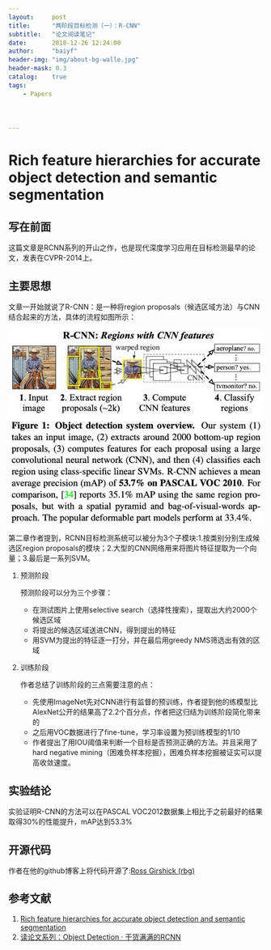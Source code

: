```yaml
---
layout:     post
title:      "两阶段目标检测（一）：R-CNN"
subtitle:   "论文阅读笔记"
date:       2018-12-26 12:24:00
author:     "baiyf"
header-img: "img/about-bg-walle.jpg"
header-mask: 0.3
catalog:    true
tags:
    - Papers



---
```


# Rich feature hierarchies for accurate object detection and semantic segmentation

## 写在前面

这篇文章是RCNN系列的开山之作，也是现代深度学习应用在目标检测最早的论文，发表在CVPR-2014上。

## 主要思想

文章一开始就说了R-CNN：是一种将region proposals（候选区域方法）与CNN结合起来的方法，具体的流程如图所示：

![RCNN](/img/post/R-CNN.jpg)

第二章作者提到，RCNN目标检测系统可以被分为3个子模块:1.按类别分别生成候选区region proposals的模块；2.大型的CNN网络用来将图片特征提取为一个向量；3.最后是一系列SVM。

1. 预测阶段

   预测阶段可以分为三个步骤：

   - 在测试图片上使用selective search（选择性搜索），提取出大约2000个候选区域
   - 将提出的候选区域送进CNN，得到提出的特征
   - 用SVM为提出的特征逐一打分，并在最后用greedy NMS筛选出有效的区域

2. 训练阶段

   作者总结了训练阶段的三点需要注意的点：

   - 先使用ImageNet先对CNN进行有监督的预训练，作者提到他的练模型比AlexNet公开的结果高了2.2个百分点，作者把这归结为训练阶段简化带来的
   - 之后用VOC数据进行了fine-tune，学习率设置为预训练模型的1/10
   - 作者提出了用IOU阈值来判断一个目标是否预测正确的方法。并且采用了hard negative mining（困难负样本挖掘），困难负样本挖掘被证实可以提高收敛速度。

## 实验结论

实验证明R-CNN的方法可以在PASCAL VOC2012数据集上相比于之前最好的结果取得30%的性能提升，mAP达到53.3%

## 开源代码

作者在他的github博客上将代码开源了:[Ross Girshick (rbg)](https://people.eecs.berkeley.edu/~rbg/rcnn)

## 参考文献

1. [Rich feature hierarchies for accurate object detection and semantic segmentation](https://arxiv.org/pdf/1311.2524.pdf)
2. [读论文系列：Object Detection · 干货满满的RCNN](https://www.jianshu.com/p/03bab51a90fb)